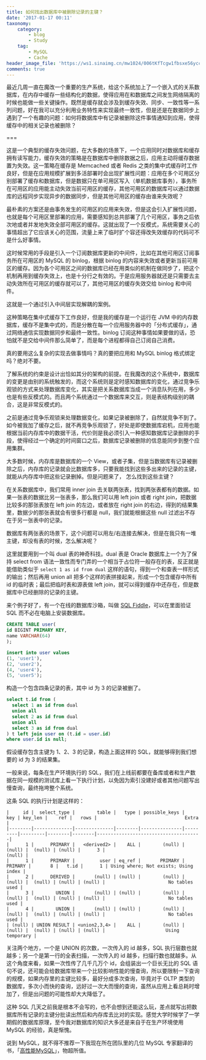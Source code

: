 ```yaml
---
title: 如何找出数据库中被删除记录的主键？
date: '2017-01-17 00:11'
taxonomy:
    category:
        - blog
        - Study
    tag:
        - MySQL
        - Cache
header_image_file: 'https://ws1.sinaimg.cn/mw1024/006tKfTcgw1fbsxe56yccj30sh0dajsn.jpg'
comments: true
---
```


最近几周一直在魔改一个重要的生产系统，给这个系统加上了一个嵌入式的关系数据库，在内存中缓存一些结构化的数据，使得应用在和数据库之间发生网络隔离的时候也能做一些关键操作。既然是缓存就会涉及到缓存失效、同步、一致性等一系列问题，好在我可以充分利用业务特性来实现最终一致性，但是还是在数据同步上遇到了一个有趣的问题：如何将数据库中有记录被删除这件事情通知到应用，使得缓存中的相关记录也被删除？

===

这是一个典型的缓存失效问题，在大多数的场景下，一个应用同时对数据库和缓存拥有读写能力，缓存失效的策略是在数据库中删除数据之后，应用主动将缓存数据置为失效。这一策略在缓存是 Memcached 或者 Redis 之类的集中式缓存时工作良好，但是在应用规模扩展到多活部署时会出现扩展性问题：应用在多个可用区分别部署了缓存和数据库，但是数据只在单可用区写入（单机数据库事务），事务所在可用区的应用能主动失效当前可用区的缓存，其他可用区的数据库可以通过数据库的远程同步实现异步的数据同步，但是其他可用区的缓存由谁来失效呢？

最朴素的方案还是由事务发生的可用区的应用来失效，但是这会引入扩展性问题，也就是每个可用区里部署的应用，需要感知到总共部署了几个可用区，事务之后依次地或者并发地失效全部可用区的缓存。这就出现了一个反模式，系统需要关心的事情超出了它应该关心的范围，流量上来了临时扩个容还得改失效缓存的代码可不是什么好事情。

这时候常用的手段是引入一个订阅数据库更新的中间件，比如在其他可用区订阅事务所在可用区的 MySQL 的 binlog，根据 binlog 的内容来失效或者更新当前可用区的缓存。因为各个可用区之间的数据库已经在用类似的机制在做同步了，把这个机制再用到缓存失效上，也是十分行之有效的。于是应用服务器就还是只需要去主动失效所在可用区的缓存就可以了，其他可用区的缓存失效交给 binlog 和中间件。

这就是一个通过引入中间层实现解耦的案例。

这种策略在集中式缓存下工作良好，但是我的缓存是一个运行在 JVM 中的内存数据库，缓存不是集中式的，而是分散在每一个应用服务器中的「分布式缓存」，通过网络通信实现数据同步和最终一致性。binlog 订阅这种事情如果要做的话，恐怕就不是交给中间件那么简单了，而是每个进程都得自己订阅自己消费。

真的要用这么复杂的实现去做事情吗？真的要把应用和 MySQL binlog 格式绑定吗？绝对不要。

了解系统的约束是设计出恰如其分的架构的前提。在我魔改的这个系统中，数据库的变更是由别的系统触发的，而这个系统则是定时感知数据库的变化，通过竞争乐观锁的方式来处理数据库变化，其实是把关系数据库当成一个消息队列在用，多少也是有些反模式的。而且两个系统通过一个数据库来交互，则是表结构级别的耦合，这是非常反模式的。

之前是通过竞争乐观锁来处理数据变化，如果记录被删除了，自然就竞争不到了。如今被我加了缓存之后，就不再竞争乐观锁了，好处是即使数据库宕机，应用也能根据当前内存库中的数据干活，代价则是我必须引入一种感知数据库记录删除的手段，使得经过一个确定的时间窗口之后，数据库记录被删除的信息能同步到整个应用集群。

大多数时候，内存库是数据库的一个 View，或者子集，但是当数据库有记录被删除之后，内存库的记录就会比数据库多，只要我能找到这些多出来的记录的主键，就能从内存库中把这些记录删掉。但是问题来了， 怎么找到这些主键？

在关系数据库中，我们常用 inner join 去关联两张表，找到两张表都有的数据。如果一张表的数据比另一张表多，那么我们可以用 left join 或者 right join，把数据比较多的那张表放在 left join 的左边，或者放在 right join 的右边，得到的结果集里，数据少的那张表就会有很多行都是 null，我们就能根据这些 null 过滤出不存在于另一张表中的记录。

数据库有两张表的场景下，这个问题可以用左/右连接去解决，但是在我只有一堆主键，却没有表的时候，怎么解决呢？

这里就要用到一个叫 dual 表的神奇科技。dual 表是 Oracle 数据库上一个为了保持 select from 语法一致性而专门弄的一个相当于占位符一般存在的表，反正就是能借助类似于 `select 1 as id from dual` 这样的语句，得到一个和查表一样形式的输出；然后再用 union all 把多个这样的表拼接起来，形成一个包含缓存中所有 id 的临时表；最后把临时表和源表做 left join，就可以得到缓存中还存在，但是数据库中已经删除的记录的主键。

来个例子好了，有一个在线的数据库沙箱，叫做 [SQL Fiddle][1]，可以在里面验证 SQL 而不必在电脑上安装数据库。

```sql
CREATE TABLE user(
id BIGINT PRIMARY KEY,
name VARCHAR(64)
);

insert into user values
(1, 'user1'),
(2, 'user2'),
(4, 'user4'),
(5, 'user5');
```

构造一个包含四条记录的表，其中 id 为 3 的记录被删了。

```sql
select t.id from (
  select 1 as id from dual
  union all
  select 2 as id from dual
  union all
  select 3 as id from dual
) t left join user on (t.id = user.id)
where user.id is null;
```

假设缓存包含主键为 1、2、3 的记录，构造上面这样的 SQL，就能够得到我们想要的 id 为 3 的结果集。

一般来说，每条在生产环境执行的 SQL，我们在上线前都要在备库或者和生产数据在同一规模的测试库上看一下执行计划，以免因为索引没建好或者其他问题写出慢查询，最终拖垮整个系统。

这条 SQL 的执行计划是这样的：

    |     id |  select_type |        table |   type | possible_keys |     key | key_len |    ref |   rows |                                Extra |
    |--------|--------------|--------------|--------|---------------|---------|---------|--------|--------|--------------------------------------|
    |      1 |      PRIMARY |   <derived2> |    ALL |        (null) |  (null) |  (null) | (null) |      3 |                               (null) |
    |      1 |      PRIMARY |         user | eq_ref |       PRIMARY | PRIMARY |       8 |   t.id |      1 | Using where; Not exists; Using index |
    |      2 |      DERIVED |       (null) | (null) |        (null) |  (null) |  (null) | (null) | (null) |                       No tables used |
    |      3 |        UNION |       (null) | (null) |        (null) |  (null) |  (null) | (null) | (null) |                       No tables used |
    |      4 |        UNION |       (null) | (null) |        (null) |  (null) |  (null) | (null) | (null) |                       No tables used |
    | (null) | UNION RESULT | <union2,3,4> |    ALL |        (null) |  (null) |  (null) | (null) | (null) |                      Using temporary |

关注两个地方，一个是 UNION 的次数，一次传入的 id 越多，SQL 执行层数也就越多；另一个是第一行的全表扫描，一次传入的 id 越多，扫描行数也就越多。从这个角度来看，如果一次性传了几千几万个 id，会组装出一个巨长无比的 SQL 语句不说，还可能会给数据库带来一个比较影响性能的慢查询，所以要限制一下查询的规模，如果内存里的主键比较多，最好分成多次查询，毕竟对于 OLTP 类型的数据库，多次小而快的查询，远好过一次大而慢的查询，虽然从应用上看总耗时增加了，但是出问题的可能性却大大降低了。

这种 SQL 几天之前我是根本不会写的，也不会想到还能这么玩，差点就写出把数据库所有记录的主键分批读出然后和内存库去比对的实现。感觉大学时候学了一学期假的数据库原理，至今我对数据库的知识大多还是来自于在生产环境使用 MySQL 的经验，真是惭愧。

说到 MySQL，就不得不推荐一下我现在所在团队里的几位 MySQL 专家翻译的书，「[高性能MySQL][2]」，物超所值。

[1]: http://sqlfiddle.com
[2]: https://book.douban.com/subject/23008813/